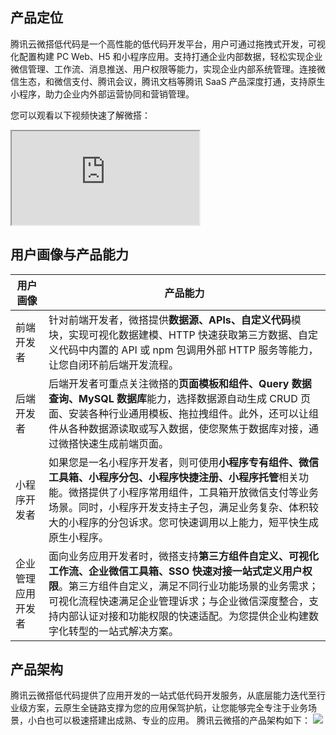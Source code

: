 ## 产品定位
腾讯云微搭低代码是一个高性能的低代码开发平台，用户可通过拖拽式开发，可视化配置构建 PC Web、H5 和小程序应用。支持打通企业内部数据，轻松实现企业微信管理、工作流、消息推送、用户权限等能力，实现企业内部系统管理。连接微信生态，和微信支付、腾讯会议，腾讯文档等腾讯 SaaS 产品深度打通，支持原生小程序，助力企业内外部运营协同和营销管理。

您可以观看以下视频快速了解微搭：

<div class="doc-video-mod"><iframe src="https://cloud.tencent.com/edu/learning/quick-play/3449-60985?source=gw.doc.media&withPoster=1&notip=1"></iframe></div>



## 用户画像与产品能力
| 用户画像           | 产品能力                                                     |
| ------------------ | ------------------------------------------------------------ |
| 前端开发者         | 针对前端开发者，微搭提供**数据源、APls、自定义代码**模块，实现可视化数据建模、HTTP 快速获取第三方数据、自定义代码中内置的 API 或 npm 包调用外部 HTTP 服务等能力，让您自闭环前后端开发流程。 |
| 后端开发者         | 后端开发者可重点关注微搭的**页面模板和组件、Query 数据查询、MySQL 数据库**能力，选择数据源自动生成 CRUD 页面、安装各种行业通用模板、拖拉拽组件。此外，还可以让组件从各种数据源读取或写入数据，使您聚焦于数据库对接，通过微搭快速生成前端页面。 |
| 小程序开发者       | 如果您是一名小程序开发者，则可使用**小程序专有组件、微信工具箱、小程序分包、小程序快捷注册、小程序托管**相关功能。微搭提供了小程序常用组件，工具箱开放微信支付等业务场景。同时，小程序开发支持主子包，满足业务复杂、体积较大的小程序的分包诉求。您可快速调用以上能力，短平快生成原生小程序。 |
| 企业管理应用开发者 | 面向业务应用开发者时，微搭支持**第三方组件自定义、可视化工作流、企业微信工具箱、SSO 快速对接一站式定义用户权限**。第三方组件自定义，满足不同行业功能场景的业务需求；可视化流程快速满足企业管理诉求；与企业微信深度整合，支持内部认证对接和功能权限的快速适配。为您提供企业构建数字化转型的一站式解决方案。 |



## 产品架构

腾讯云微搭低代码提供了应用开发的一站式低代码开发服务，从底层能力迭代至行业级方案，云原生全链路支撑为您的应用保驾护航，让您能够完全专注于业务场景，小白也可以极速搭建出成熟、专业的应用。
腾讯云微搭的产品架构如下：
![](https://qcloudimg.tencent-cloud.cn/raw/7632f1efb27961f993c0aaf753918f41.png)

